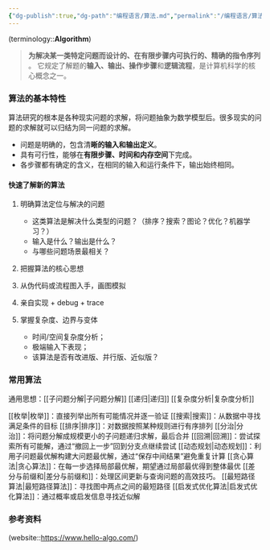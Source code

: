 ```yaml
---
{"dg-publish":true,"dg-path":"编程语言/算法.md","permalink":"/编程语言/算法/","dgPassFrontmatter":true,"noteIcon":"","created":"2025-01-08T23:23:52.000+08:00","updated":"2025-07-10T09:29:31.184+08:00"}
---
```


(terminology::**Algorithm**)

> **为解决某一类特定问题而设计的、在有限步骤内可执行的、精确的指令序列** 。
> 它规定了解题的**输入、输出、操作步骤**和**逻辑流程**，是计算机科学的核心概念之一。

### 算法的基本特性
算法研究的根本是各种现实问题的求解，将问题抽象为数学模型后。很多现实的问题的求解就可以归结为同一问题的求解。
- 问题是明确的，包含清**晰的输入和输出定义**。
- 具有可行性，能够在**有限步骤、时间和内存空间**下完成。
- 各步骤都有确定的含义，在相同的输入和运行条件下，输出始终相同。

#### 快速了解新的算法
1. 明确算法定位与解决的问题
	- 这类算法是解决什么类型的问题？（排序？搜索？图论？优化？机器学习？）
	- 输入是什么？输出是什么？
	- 与哪些问题场景最相关？

2. 把握算法的核心思想

3. 从伪代码或流程图入手，画图模拟 

4. 亲自实现 + debug + trace

5. 掌握复杂度、边界与变体
	- 时间/空间复杂度分析；
	- 极端输入下表现；
	- 该算法是否有改进版、并行版、近似版？

### 常用算法
通用思想：[[子问题分解\|子问题分解]]  [[递归\|递归]]  [[复杂度分析\|复杂度分析]]


[[枚举\|枚举]]：直接列举出所有可能情况并逐一验证
[[搜索\|搜索]]：从数据中寻找满足条件的目标
[[排序\|排序]]：对数据按照某种规则进行有序排列
[[分治\|分治]]：将问题分解成规模更小的子问题递归求解，最后合并
[[回溯\|回溯]]：尝试探索所有可能解，通过“撤回上一步”回到分支点继续尝试
[[动态规划\|动态规划]]：利用子问题最优解构建大问题最优解，通过“保存中间结果”避免重复计算
[[贪心算法\|贪心算法]]：在每一步选择局部最优解，期望通过局部最优得到整体最优
[[差分与前缀和\|差分与前缀和]]：处理区间更新与查询问题的高效技巧。
[[最短路径算法\|最短路径算法]]：寻找图中两点之间的最短路径
[[启发式优化算法\|启发式优化算法]]：通过概率或启发信息寻找近似解

### 参考资料
(website::https://www.hello-algo.com/)


